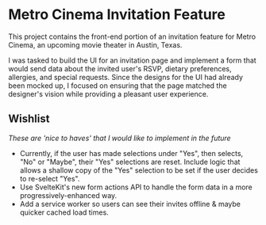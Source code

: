 # Metro Cinema Invitation Feature

This project contains the front-end portion of an invitation feature for Metro Cinema, an upcoming movie theater in Austin, Texas.

I was tasked to build the UI for an invitation page and implement a form that would send data about the invited user's RSVP, dietary preferences, allergies, and special requests. Since the designs for the UI had already been mocked up, I focused on ensuring that the page matched the designer's vision while providing a pleasant user experience.

## Wishlist

_These are 'nice to haves' that I would like to implement in the future_

-   Currently, if the user has made selections under "Yes", then selects, "No" or "Maybe", their "Yes" selections are reset. Include logic that allows a shallow copy of the "Yes" selection to be set if the user decides to re-select "Yes".
-   Use SvelteKit's new form actions API to handle the form data in a more progressively-enhanced way.
-   Add a service worker so users can see their invites offline & maybe quicker cached load times.
